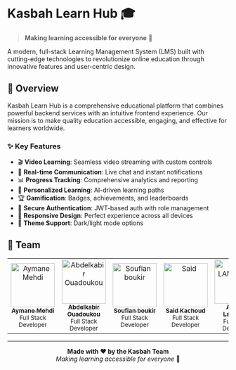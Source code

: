 # Kasbah Learn Hub 🎓

> **Making learning accessible for everyone** 🚀

A modern, full-stack Learning Management System (LMS) built with cutting-edge technologies to revolutionize online education through innovative features and user-centric design.

## 🌟 Overview

Kasbah Learn Hub is a comprehensive educational platform that combines powerful backend services with an intuitive frontend experience. Our mission is to make quality education accessible, engaging, and effective for learners worldwide.

### ✨ Key Features

- 🎬 **Video Learning**: Seamless video streaming with custom controls
- 💬 **Real-time Communication**: Live chat and instant notifications
- 📊 **Progress Tracking**: Comprehensive analytics and reporting
- 🎯 **Personalized Learning**: AI-driven learning paths
- 🏆 **Gamification**: Badges, achievements, and leaderboards
- 🔐 **Secure Authentication**: JWT-based auth with role management
- 📱 **Responsive Design**: Perfect experience across all devices
- 🌙 **Theme Support**: Dark/light mode options

## 👥 Team

<table>
  <tr>
      <td align="center">
      <a href="https://github.com/AymaneMehdi">
        <img src="https://github.com/AymaneMehdi.png" width="100px;" alt="Aymane Mehdi"/>
        <br />
        <sub><b>Aymane Mehdi</b></sub>
      </a>
      <br />
      <sub>Full Stack Developer</sub>
    </td>
    <td align="center">
      <a href="https://github.com/khabzox">
        <img src="https://github.com/khabzox.png" width="100px;" alt="Abdelkabir Ouadoukou"/>
        <br />
        <sub><b>Abdelkabir Ouadoukou</b></sub>
      </a>
      <br />
      <sub>Full Stack Developer</sub>
    </td>
    <td align="center">
      <a href="https://github.com/soufianboukir">
        <img src="https://github.com/soufianboukir.png" width="100px;" alt="Soufian boukir"/>
        <br />
        <sub><b>Soufian boukir</b></sub>
      </a>
      <br />
      <sub>Full Stack Developer</sub>
    </td>
    <td align="center">
      <a href="https://github.com/saidKachoud">
        <img src="https://github.com/saidKachoud.png" width="100px;" alt="Said"/>
        <br />
        <sub><b>Said Kachoud</b></sub>
      </a>
      <br />
      <sub>Full Stack Developer</sub>
    </td>
    <td align="center">
      <a href="https://github.com/sidiBks">
        <img src="https://github.com/sidiBks.png" width="100px;" alt="Ahmed LAMGHARI"/>
        <br />
        <sub><b>Ahmed Lamghari</b></sub>
      </a>
      <br />
      <sub>Full Stack Developer</sub>
    </td>
     <td align="center">
      <a href="https://github.com/AYMANE-HAJJAM">
        <img src="https://github.com/AYMANE-HAJJAM.png" width="100px;" alt="AYMANE HAJJAM"/>
        <br />
        <sub><b>Aymane Hajjam</b></sub>
      </a>
      <br />
      <sub>Full Stack Developer</sub>
    </td>
     <td align="center">
      <a href="https://github.com/Ibrahim-OUGHFAYN">
        <img src="https://github.com/Ibrahim-OUGHFAYN.png" width="100px;" alt="Ibrahym OUGHFAYN"/>
        <br />
        <sub><b>Ibrahym OUGHFAYN</b></sub>
      </a>
      <br />
      <sub>Full Stack Developer</sub>
    </td>
  </tr>
</table>

---

<div align="center">
  <strong>Made with ❤️ by the Kasbah Team</strong>
  <br>
  <em>Making learning accessible for everyone</em> 🚀
</div>
